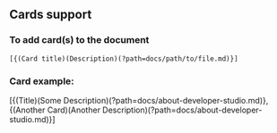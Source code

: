 ## Cards support

<!-- theme: info -->

### To add card(s) to the document

    [{(Card title)(Description)(?path=docs/path/to/file.md)}]
   
### Card example:

[{(Title)(Some Description)(?path=docs/about-developer-studio.md)},{(Another Card)(Another Description)(?path=docs/about-developer-studio.md)}]
